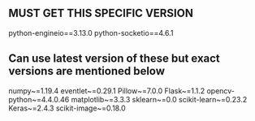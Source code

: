 ## MUST GET THIS SPECIFIC VERSION
python-engineio==3.13.0
python-socketio==4.6.1

## Can use latest version of these but exact versions are mentioned below
numpy~=1.19.4
eventlet~=0.29.1
Pillow~=7.0.0
Flask~=1.1.2
opencv-python~=4.4.0.46
matplotlib~=3.3.3
sklearn~=0.0
scikit-learn~=0.23.2
Keras~=2.4.3
scikit-image~=0.18.0
